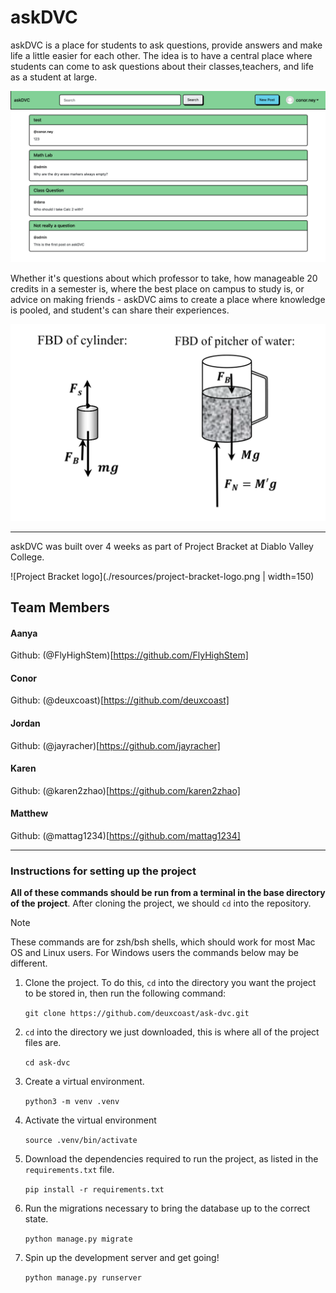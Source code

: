 # askDVC

askDVC is a place for students to ask questions, provide answers and make life a
little easier for each other. The idea is to have a central place where students
can come to ask questions about their classes,teachers, and life as a student at
large.

![askDVC Homepage](./resources/homepage.png)

Whether it's questions about which professor to take, how manageable 20
credits in a semester is, where the best place on campus to study is, or
advice on making friends - askDVC aims to create a place where knowledge is
pooled, and student's can share their experiences.

![askDVC post example](./resources/post.png)

---

askDVC was built over 4 weeks as part of Project Bracket at Diablo Valley
College.

![Project Bracket logo](./resources/project-bracket-logo.png | width=150)

## Team Members

#### Aanya

Github: (@FlyHighStem)[https://github.com/FlyHighStem]

#### Conor

Github: (@deuxcoast)[https://github.com/deuxcoast]

#### Jordan

Github: (@jayracher)[https://github.com/jayracher]

#### Karen

Github: (@karen2zhao)[https://github.com/karen2zhao]

#### Matthew

Github: (@mattag1234)[https://github.com/mattag1234]

---

### Instructions for setting up the project

**All of these commands should be run from a terminal in the base directory of
the project**. After cloning the project, we should `cd` into the repository.

> [!NOTE]
> These commands are for zsh/bsh shells, which should work for most Mac OS and
> Linux users. For Windows users the commands below may be different.

1. Clone the project. To do this, `cd` into the directory you want the project
   to be stored in, then run the following command:

   `git clone https://github.com/deuxcoast/ask-dvc.git`

2. `cd` into the directory we just downloaded, this is where all of the
   project files are.

   `cd ask-dvc`

3. Create a virtual environment.

   `python3 -m venv .venv`

4. Activate the virtual environment

   `source .venv/bin/activate`

5. Download the dependencies required to run the project, as listed in the
   `requirements.txt` file.

   `pip install -r requirements.txt`

6. Run the migrations necessary to bring the database up to the correct
   state.

   `python manage.py migrate`

7. Spin up the development server and get going!

   `python manage.py runserver`
